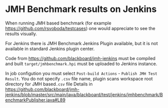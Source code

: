# JMH Benchmark results on Jenkins

When running JMH based benchmark (for example https://github.com/rsvoboda/testcases) one would appreciate to see the results visually.

For Jenkins there is JMH Benchmark Jenkins Plugin available, but it is not available in standard Jenkins plugin center.

Code from https://github.com/blackboard/jmh-jenkins must be compiled and built `target/jmhbenchmark.hpi` must be uploaded to Jenkins instance.

In job configution you must select `Post-build Actions` - `Publish JMH Test Result`. You do not specify `.csv` file name, plugin scans workspace root directory for  JMH based`.csv` file 
Details in https://github.com/blackboard/jmh-jenkins/blob/master/src/main/java/blackboard/test/jenkins/jmhbenchmark/BenchmarkPublisher.java#L89
